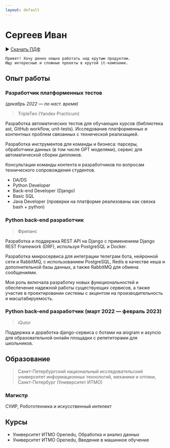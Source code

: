 ```yaml
---
layout: default
---
```


# Сергеев Иван


▶️ [Скачать ПДФ](./CV.pdf)


```
Привет! Хочу денно нощно работать над крутым продуктом.
Ищу интересные и сложные проекты в крутой it-компании.
```

## Опыт работы

### Разработчик платформенных тестов 

_(декабрь 2022 — по наст. время)_

> TripleTen (Yandex Practicum)

Разработка автоматических тестов для обучающих курсов (библиотека ast, GitHub workflow, unit-tests).
Исследование платформенных и контентных проблем связанных с технической реализацией.

Разработка инструментов для команды и бизнеса: парсеры, обработчики данных (в том числе GPT моделями), сервис для автоматической сборки дипломов.

Консультации команды контента и разработчиков по вопросам технического сопровождения студентов.

- DA/DS
- Python Developer
- Back-end Developer (Django)
- Basic SQL
- Java Developer (проверки на платформе реализованы как связка bash + python)

### Python back-end разработчик

> Фриланс

Разработка и поддержка REST API на Django с применением Django REST Framework (DRF), используя PostgreSQL и Docker.

Разработка микросервиса для интеграции телеграм бота, нейронной сети и RabbitMQ, с использованием PostgreSQL, Redis в качестве кеша и дополнительной базы данных, а также RabbitMQ для обмена сообщениями.

Моя роль включала разработку новых функциональностей и обеспечение надежной работы существующих сервисов, а также участие в проектировании системы с акцентом на производительность и масштабируемость.

### Python back-end разработчик (март 2022 — февраль 2023)

> iQutor

Поддержка и доработка django-сервиса с ботами на aiogram и asyncio для образовательной онлайн площадки с репетиторами для школьников.

## Образование

>Санкт-Петербургский национальный исследовательский университет информационных технологий, механики и оптики, Санкт-Петербург (Университет ИТМО)

### Магистр

СУИР, Робототехника и искусственный интелект

## Курсы

- Университет ИТМО
Openedu, Обработка и анализ данных
- Университет ИТМО
Openedu, Введение в машинное обучение